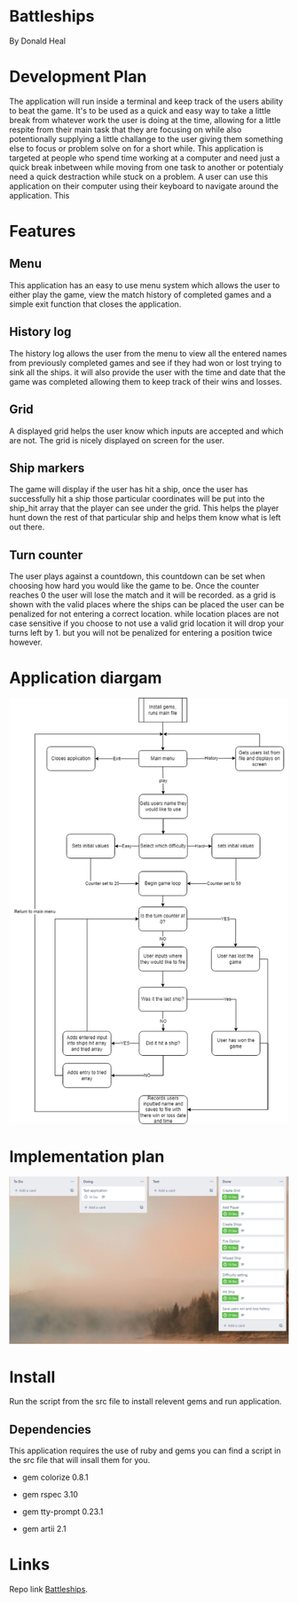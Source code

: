# Battleships

By Donald Heal

# Development Plan

The application will run inside a terminal and keep track of the users ability to beat the game.
It's to be used as a quick and easy way to take a little break from whatever work the user is doing at the time, allowing for a little respite from their main task that they are focusing on while also potentionally supplying a little challange to the user giving them something else to focus or problem solve on for a short while.
This application is targeted at people who spend time working at a computer and need just a quick break inbetween while moving from one task to another or potentialy need a quick destraction while stuck on a problem.
A user can use this application on their computer using their keyboard to navigate around the application. This

# Features

## Menu

This application has an easy to use menu system which allows the user to either play the game, view the match history of completed games and a simple exit function that closes the application.

## History log

The history log allows the user from the menu to view all the entered names from previously completed games and see if they had won or lost trying to sink all the ships. it will also provide the user with the time and date that the game was completed allowing them to keep track of their wins and losses.

## Grid

A displayed grid helps the user know which inputs are accepted and which are not. The grid is nicely displayed on screen for the user.

## Ship markers

The game will display if the user has hit a ship, once the user has successfully hit a ship those particular coordinates will be put into the ship_hit array that the player can see under the grid. This helps the player hunt down the rest of that particular ship and helps them know what is left out there.

## Turn counter

The user plays against a countdown, this countdown can be set when choosing how hard you would like the game to be. Once the counter reaches 0 the user will lose the match and it will be recorded. as a grid is shown with the valid places where the ships can be placed the user can be penalized for not entering a correct location. while location places are not case sensitive if you choose to not use a valid grid location it will drop your turns left by 1. but you will not be penalized for entering a position twice however.

# Application diargam

![Diagram](docs/Flowchart.png)

# Implementation plan
![Diagram](docs/Implementation.png)
# Install

Run the script from the src file to install relevent gems and run application.
## Dependencies

This application requires the use of ruby and gems
you can find a script in the src file that will insall them for you.

- gem colorize 0.8.1

- gem rspec 3.10

- gem tty-prompt 0.23.1

- gem artii  2.1

# Links

Repo link [Battleships](https://github.com/Don-Heal/DonaldHeal_T1A3 "Battleships").
